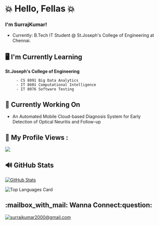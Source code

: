  # :collision: Hello, Fellas :collision:

### I'm SurrajKumar!

   * Currently: B.Tech IT Student @ St.Joseph's College of Engineering at Chennai.
  
## :desktop_computer:   I'm Currently Learning
    
 **St.Joseph's College of Engineering**

         - CS 8091 Big Data Analytics
         - IT 8601 Computational Intelligence 
         - IT 8076 Software Testing

## :mag_right: Currently Working On

   * An Automated Mobile Cloud-based Diagnosis System for Early Detection of Optical Neuritis and Follow-up 

 ## :eyes: My Profile Views :<br>
  <img src="https://profile-counter.glitch.me/SurrajKumar2000/count.svg" />

## :loud_sound: GitHub Stats

[![GitHub Stats](https://github-readme-streak-stats.herokuapp.com/?user=SurrajKumar2000)](#)

![Top Languages Card](https://github-readme-stats.vercel.app/api/top-langs/?username=SurrajKumar2000)


<h2>:mailbox_with_mail: Wanna Connect:question:</h2>

<a href="mailto:surrajkumar2000@gmail.com">![surrajkumar2000@gmail.com](https://img.shields.io/badge/Gmail-D14836?style=for-the-badge&logo=gmail&logoColor=white)</a> 
